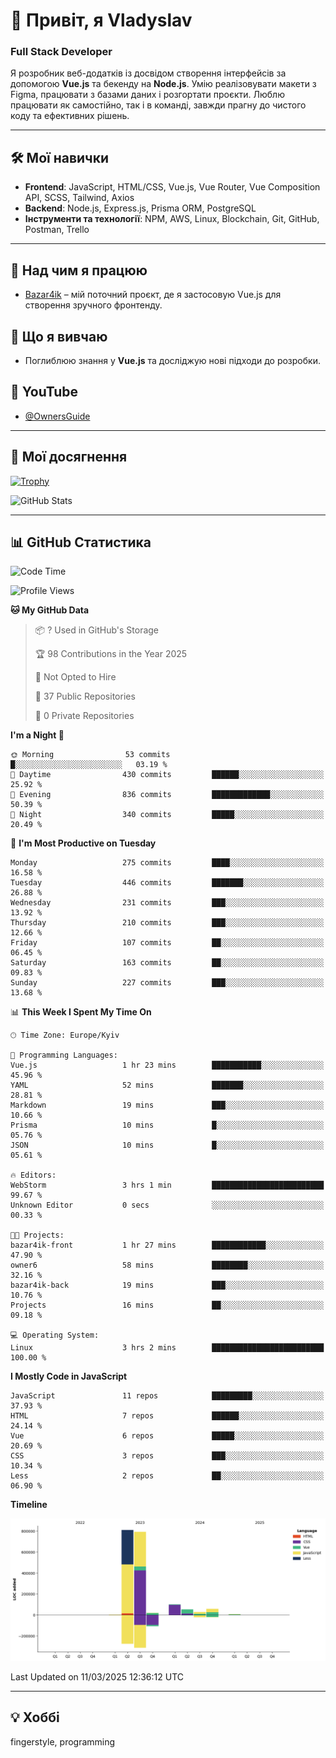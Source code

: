 # 👋 Привіт, я Vladyslav  
### Full Stack Developer  

Я розробник веб-додатків із досвідом створення інтерфейсів за допомогою **Vue.js** та бекенду на **Node.js**. Умію реалізовувати макети з Figma, працювати з базами даних і розгортати проєкти. Люблю працювати як самостійно, так і в команді, завжди прагну до чистого коду та ефективних рішень.

---

## 🛠 Мої навички  
- **Frontend**: JavaScript, HTML/CSS, Vue.js, Vue Router, Vue Composition API, SCSS, Tailwind, Axios  
- **Backend**: Node.js, Express.js, Prisma ORM, PostgreSQL  
- **Інструменти та технології**: NPM, AWS, Linux, Blockchain, Git, GitHub, Postman, Trello  

---

## 🔭 Над чим я працюю  
- [Bazar4ik](https://github.com/owner6/bazar4ik-front) – мій поточний проєкт, де я застосовую Vue.js для створення зручного фронтенду.

## 🌱 Що я вивчаю  
- Поглиблюю знання у **Vue.js** та досліджую нові підходи до розробки.

## 🎥 YouTube  
- [@OwnersGuide](https://www.youtube.com/@OwnersGuide-)
  
---

## 🌟 Мої досягнення  
[![Trophy](https://github-profile-trophy.vercel.app/?username=owner6&theme=default)](https://github.com/ryo-ma/github-profile-trophy)

<div align="left">
  <img src="https://github-readme-stats.vercel.app/api?username=owner6&show_icons=true&theme=default" alt="GitHub Stats"/>
</div>

---

## 📊 GitHub Статистика  
<!--START_SECTION:waka-->
![Code Time](http://img.shields.io/badge/Code%20Time-39%20hrs%2026%20mins-blue)

![Profile Views](http://img.shields.io/badge/Profile%20Views-0-blue)

**🐱 My GitHub Data** 

> 📦 ? Used in GitHub's Storage 
 > 
> 🏆 98 Contributions in the Year 2025
 > 
> 🚫 Not Opted to Hire
 > 
> 📜 37 Public Repositories 
 > 
> 🔑 0 Private Repositories 
 > 
**I'm a Night 🦉** 

```text
🌞 Morning                53 commits          █░░░░░░░░░░░░░░░░░░░░░░░░   03.19 % 
🌆 Daytime                430 commits         ██████░░░░░░░░░░░░░░░░░░░   25.92 % 
🌃 Evening                836 commits         █████████████░░░░░░░░░░░░   50.39 % 
🌙 Night                  340 commits         █████░░░░░░░░░░░░░░░░░░░░   20.49 % 
```
📅 **I'm Most Productive on Tuesday** 

```text
Monday                   275 commits         ████░░░░░░░░░░░░░░░░░░░░░   16.58 % 
Tuesday                  446 commits         ███████░░░░░░░░░░░░░░░░░░   26.88 % 
Wednesday                231 commits         ███░░░░░░░░░░░░░░░░░░░░░░   13.92 % 
Thursday                 210 commits         ███░░░░░░░░░░░░░░░░░░░░░░   12.66 % 
Friday                   107 commits         ██░░░░░░░░░░░░░░░░░░░░░░░   06.45 % 
Saturday                 163 commits         ██░░░░░░░░░░░░░░░░░░░░░░░   09.83 % 
Sunday                   227 commits         ███░░░░░░░░░░░░░░░░░░░░░░   13.68 % 
```


📊 **This Week I Spent My Time On** 

```text
🕑︎ Time Zone: Europe/Kyiv

💬 Programming Languages: 
Vue.js                   1 hr 23 mins        ███████████░░░░░░░░░░░░░░   45.96 % 
YAML                     52 mins             ███████░░░░░░░░░░░░░░░░░░   28.81 % 
Markdown                 19 mins             ███░░░░░░░░░░░░░░░░░░░░░░   10.66 % 
Prisma                   10 mins             █░░░░░░░░░░░░░░░░░░░░░░░░   05.76 % 
JSON                     10 mins             █░░░░░░░░░░░░░░░░░░░░░░░░   05.61 % 

🔥 Editors: 
WebStorm                 3 hrs 1 min         █████████████████████████   99.67 % 
Unknown Editor           0 secs              ░░░░░░░░░░░░░░░░░░░░░░░░░   00.33 % 

🐱‍💻 Projects: 
bazar4ik-front           1 hr 27 mins        ████████████░░░░░░░░░░░░░   47.90 % 
owner6                   58 mins             ████████░░░░░░░░░░░░░░░░░   32.16 % 
bazar4ik-back            19 mins             ███░░░░░░░░░░░░░░░░░░░░░░   10.76 % 
Projects                 16 mins             ██░░░░░░░░░░░░░░░░░░░░░░░   09.18 % 

💻 Operating System: 
Linux                    3 hrs 2 mins        █████████████████████████   100.00 % 
```

**I Mostly Code in JavaScript** 

```text
JavaScript               11 repos            █████████░░░░░░░░░░░░░░░░   37.93 % 
HTML                     7 repos             ██████░░░░░░░░░░░░░░░░░░░   24.14 % 
Vue                      6 repos             █████░░░░░░░░░░░░░░░░░░░░   20.69 % 
CSS                      3 repos             ███░░░░░░░░░░░░░░░░░░░░░░   10.34 % 
Less                     2 repos             ██░░░░░░░░░░░░░░░░░░░░░░░   06.90 % 
```



**Timeline**

![Lines of Code chart](https://raw.githubusercontent.com/owner6/owner6/main/assets/bar_graph.png)


 Last Updated on 11/03/2025 12:36:12 UTC
<!--END_SECTION:waka-->




---

## 💡 Хоббі  
fingerstyle, programming  
